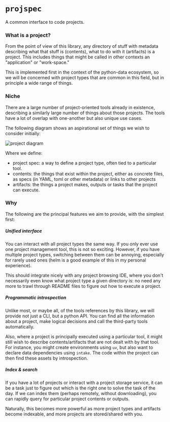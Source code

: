 # ``projspec``

A common interface to code projects.

### What is a project?

From the point of view of this library, any directory of stuff with metadata
describing what that stuff is (contents), what to do with it (artifacts) is
a project. This includes things that might be called in other contexts
an "application" or "work-space."

This is implemented first in the context of the python-data ecosystem, so we
will be concerned with project types that are common in this field, but in
principle a wide range of things.

### Niche

There are a large number of project-oriented tools already in existence,
describing a similarly large number of things about those projects. The
tools have a lot of overlap with one-another but also unique use cases.

The following diagram shows an aspirational set of things we wish to
consider initially:

![project diagram](https://raw.githubusercontent.com/martindurant/projspec/refs/heads/main/projspec.jpg)

Where we define:
- project spec: a way to define a project type, often tied to a particular tool.
- contents: the things that exist within the project, either as concrete files,
 as specs (in YAML, toml or other metadata) or links to other projects
- artifacts: the things a project makes, outputs or tasks that the project
 can execute.

### Why

The following are the principal features we aim to provide, with the simplest
first:

##### Unified interface

You can interact with all project types the same way. If you only ever use one
project management tool, this is not so exciting. However, if you have multiple
project types, switching between them can be annoying, especially for rarely used
ones (helm is a good example of this in my personal experience).

This should integrate nicely with any project browsing IDE, where you don't
necessarily even know what project type a given directory is: no need any
more to trawl through README files to figure out how to execute a project.

##### Programmatic introspection

Unlike most, or maybe all, of the tools references by this library, we will
provide not just a CLI, but a python API. You can find all the information
about a project, make logical decisions and call the third-party tools
automatically.

Also, where a project is principally executed using a particular tool, it
might still wish to describe contents/artifacts that are not dealt with by
that tool. For instance, you might create environments using ``uv``, but
also want to declare data dependencies using ``intake``. The code within
the project can then find these assets by introspection.

##### Index & search

If you have a lot of projects or interact with a project storage service,
it can be a task just to figure out which is the right one to solve the task
of the day. If we can index them (perhaps remotely, without downloading),
you can rapidly query for particular project contents or outputs.

Naturally, this becomes more powerful as more project types and artifacts
become indexable, and more projects are stored/shared with you.
